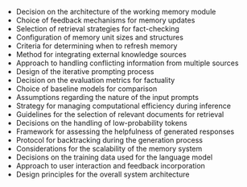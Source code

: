 - Decision on the architecture of the working memory module
- Choice of feedback mechanisms for memory updates
- Selection of retrieval strategies for fact-checking
- Configuration of memory unit sizes and structures
- Criteria for determining when to refresh memory
- Method for integrating external knowledge sources
- Approach to handling conflicting information from multiple sources
- Design of the iterative prompting process
- Decision on the evaluation metrics for factuality
- Choice of baseline models for comparison
- Assumptions regarding the nature of the input prompts
- Strategy for managing computational efficiency during inference
- Guidelines for the selection of relevant documents for retrieval
- Decisions on the handling of low-probability tokens
- Framework for assessing the helpfulness of generated responses
- Protocol for backtracking during the generation process
- Considerations for the scalability of the memory system
- Decisions on the training data used for the language model
- Approach to user interaction and feedback incorporation
- Design principles for the overall system architecture